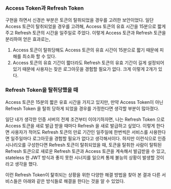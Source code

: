 ### Access Token과 Refresh Token
구현을 하면서 신경쓴 부분은 토큰의 탈취되었을 경우를 고려한 보안이었다.
일단 Access 토큰이 탈취되었을 경우를 고려해, Access 토큰의 유효 시간을 15분으로 짧게 주고 Refresh 토큰의 시간을 일주일로 주었다. 
이렇게 Access 토큰과 Refresh 토큰을 분리하여 얻은 효과로는,
1. Access 토큰이 탈취당해도 Access 토큰의 유효 시간이 15분으로 짧기 때문에 피해를 최소화 할 수 있다.
2. Access 토큰의 유효 기간이 짧더라도 Refresh 토큰의 유효 기간이 길게 설정되어 있기 때문에 사용자는 잦은 로그아웃을 경험할 필요가 없다.
크게 이렇게 2개가 있다.

### Refresh Token을 탈취당했을 때
Access 토큰은 15분의 짧은 유효 시간을 가지고 있지만, 만약 Access Token이 아닌 Refresh Token 을 탈취 당하게 되었을 경우를 가정한다면 생각할 부분이 많아졌다.

일단 내가 생각한 인증 서버의 전제 조건부터 이야기하자면, 나는 Refresh Token 으로 Access 토큰을 새로 발급 받을 때마다 Refresh 을 새로 발급하고 싶었다. 이렇게 한다면 사용자가 적어도 Refresh 토큰의 만료 기간인 일주일에 한번씩은 서비스를 사용한다면 일주일마다 로그아웃을 경험할 필요가 없다고 생각해서이다. 하지만 이런식으로 인증 시나리오를 구성한다면 Refresh 토큰이 탈취되었을 때, 토큰을 탈취한 사람이 탈튀된 Refresh 토큰으로 새로운 Refresh 토큰과 Access 토큰을 계속해서 발급받을 수 있고, stateless 한 JWT 방식과 좋지 못한 시너지를 일으켜 통제 불능의 상황이 발생할 것이라고 생각을 했다.

이런 Refresh Token이 탍취되는 상황을 위한 다양한 해결 방법을 찾아 본 결과 다른 서비스들은 아래와 같은 방식들로 해결을 한다는 것을 알 수 있었다.